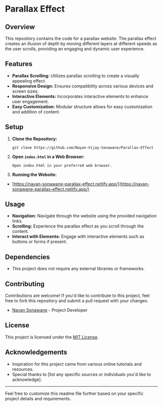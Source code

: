# Parallax Effect

## Overview

This repository contains the code for a parallax website. The parallax effect creates an illusion of depth by moving different layers at different speeds as the user scrolls, providing an engaging and dynamic user experience.

## Features

- **Parallax Scrolling:** Utilizes parallax scrolling to create a visually appealing effect.
- **Responsive Design:** Ensures compatibility across various devices and screen sizes.
- **Interactive Elements:** Incorporates interactive elements to enhance user engagement.
- **Easy Customization:** Modular structure allows for easy customization and addition of content.

## Setup

1. **Clone the Repository:** 
   ```
   git clone https://github.com/Nayan-Vijay-Sonawane/Parallax-Effect
   ```

2. **Open `index.html` in a Web Browser:** 
   ```
   Open index.html in your preferred web browser.
   ```
3. **Running the Website:**
    
- [https://nayan-sonawane-parallax-effect.netlify.app/](https://nayan-sonawane-parallax-effect.netlify.app/)   

## Usage

- **Navigation:** Navigate through the website using the provided navigation links.
- **Scrolling:** Experience the parallax effect as you scroll through the content.
- **Interact with Elements:** Engage with interactive elements such as buttons or forms if present.

## Dependencies

- This project does not require any external libraries or frameworks.

## Contributing

Contributions are welcome! If you'd like to contribute to this project, feel free to fork this repository and submit a pull request with your changes.
- [Nayan Sonawane](https://github.com/Nayan-Vijay-Sonawane) - Project Developer

## License

This project is licensed under the [MIT License](LICENSE).

## Acknowledgements

- Inspiration for this project came from various online tutorials and resources.
- Special thanks to [list any specific sources or individuals you'd like to acknowledge].
  
---

Feel free to customize this readme file further based on your specific project details and requirements.